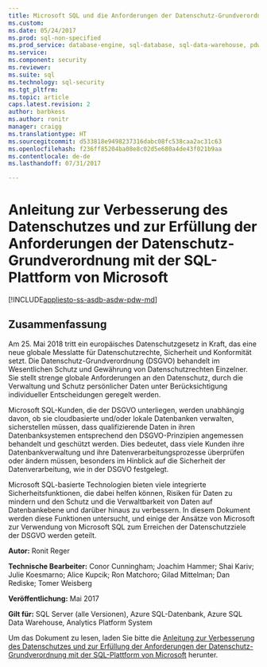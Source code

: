 ```yaml
---
title: Microsoft SQL und die Anforderungen der Datenschutz-Grundverordnung | Microsoft-Dokumentation
ms.custom: 
ms.date: 05/24/2017
ms.prod: sql-non-specified
ms.prod_service: database-engine, sql-database, sql-data-warehouse, pdw
ms.service: 
ms.component: security
ms.reviewer: 
ms.suite: sql
ms.technology: sql-security
ms.tgt_pltfrm: 
ms.topic: article
caps.latest.revision: 2
author: barbkess
ms.author: ronitr
manager: craigg
ms.translationtype: HT
ms.sourcegitcommit: d533818e9498237316dabc08fc538caa2ac31c63
ms.openlocfilehash: f236ff85204ba08e8c02d5e680a4de43f021b9aa
ms.contentlocale: de-de
ms.lasthandoff: 07/31/2017

---
```

# <a name="guide-to-enhancing-privacy-and-addressing-gdpr-requirements-with-the-microsoft-sql-platform"></a>Anleitung zur Verbesserung des Datenschutzes und zur Erfüllung der Anforderungen der Datenschutz-Grundverordnung mit der SQL-Plattform von Microsoft
[!INCLUDE[appliesto-ss-asdb-asdw-pdw-md](../../includes/appliesto-ss-asdb-asdw-pdw-md.md)]

## <a name="summary"></a>Zusammenfassung
Am 25. Mai 2018 tritt ein europäisches Datenschutzgesetz in Kraft, das eine neue globale Messlatte für Datenschutzrechte, Sicherheit und Konformität setzt. Die Datenschutz-Grundverordnung (DSGVO) behandelt im Wesentlichen Schutz und Gewährung von Datenschutzrechten Einzelner. Sie stellt strenge globale Anforderungen an den Datenschutz, durch die Verwaltung und Schutz persönlicher Daten unter Berücksichtigung individueller Entscheidungen geregelt werden. 

Microsoft SQL-Kunden, die der DSGVO unterliegen, werden unabhängig davon, ob sie cloudbasierte und/oder lokale Datenbanken verwalten, sicherstellen müssen, dass qualifizierende Daten in ihren Datenbanksystemen entsprechend den DSGVO-Prinzipien angemessen behandelt und geschützt werden. Dies bedeutet, dass viele Kunden ihre Datenbankverwaltung und ihre Datenverarbeitungsprozesse überprüfen oder ändern müssen, besonders im Hinblick auf die Sicherheit der Datenverarbeitung, wie in der DSGVO festgelegt.

Microsoft SQL-basierte Technologien bieten viele integrierte Sicherheitsfunktionen, die dabei helfen können, Risiken für Daten zu mindern und den Schutz und die Verwaltbarkeit von Daten auf Datenbankebene und darüber hinaus zu verbessern. In diesem Dokument werden diese Funktionen untersucht, und einige der Ansätze von Microsoft zur Verwendung von Microsoft SQL zum Erreichen der Datenschutzziele der DSGVO werden geteilt.
   
  
**Autor:** Ronit Reger

**Technische Bearbeiter:** Conor Cunningham; Joachim Hammer; Shai Kariv; Julie Koesmarno; Alice Kupcik; Ron Matchoro; Gilad Mittelman; Dan Rediske; Tomer Weisberg 
  
**Veröffentlichung:** Mai 2017  
  
**Gilt für:** SQL Server (alle Versionen), Azure SQL-Datenbank, Azure SQL Data Warehouse, Analytics Platform System 
  
Um das Dokument zu lesen, laden Sie bitte die [Anleitung zur Verbesserung des Datenschutzes und zur Erfüllung der Anforderungen der Datenschutz-Grundverordnung mit der SQL-Plattform von Microsoft](http://download.microsoft.com/download/4/9/4/4948194B-A613-49ED-90A5-5144313549AB/microsoft-sql-and-the-gdpr.pdf) herunter.   

